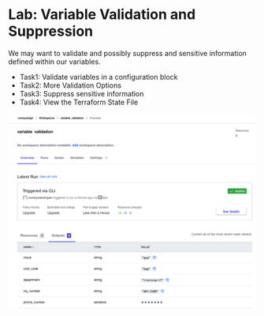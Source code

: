 # Lab: Variable Validation and Suppression
We may want to validate and possibly suppress and sensitive information defined within our variables.
* Task1: Validate variables in a configuration block
* Task2: More Validation Options
* Task3: Suppress sensitive information
* Task4: View the Terraform State File
  
![](remote-backend-handling-sensitive-output.png)